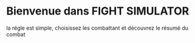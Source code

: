 # Bienvenue dans FIGHT SIMULATOR
la régle est simple, choisissez les combattant et découvrez le résumé du combat